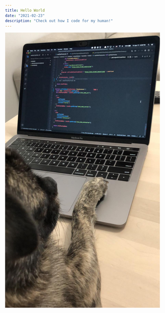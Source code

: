 ```yaml
---
title: Hello World
date: "2021-02-23"
description: "Check out how I code for my human!"
---
```


![I code for my human](./bailey-code.jpeg)

